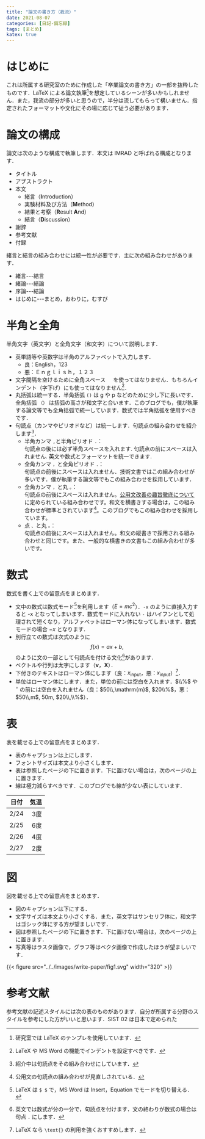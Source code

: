 ```yaml
---
title: "論文の書き方（我流）"
date: 2021-08-07
categories: [日記-備忘録]
tags: [まとめ]
katex: true
---
```


# はじめに

これは所属する研究室のために作成した「卒業論文の書き方」の一部を抜粋したものです．LaTeX による論文執筆[^atkart]を想定しているシーンが多いかもしれません．また，我流の部分が多いと思うので，半分は流してもらって構いません．指定されたフォーマットや文化にその場に応じて従う必要があります．

[^atkart]: 研究室では LaTeX のテンプレを使用しています．

# 論文の構成

論文は次のような構成で執筆します．本文は IMRAD と呼ばれる構成となります．

- タイトル
- アブストラクト
- 本文
  - 緒言（**I**ntroduction）
  - 実験材料及び方法（**M**ethod）
  - 結果と考察（**R**esult **A**nd）
  - 結言（**D**iscussion）
- 謝辞
- 参考文献
- 付録

緒言と結言の組み合わせには統一性が必要です．主に次の組み合わせがあります．

- 緒言---結言
- 緒論---結論
- 序論---結論
- はじめに---まとめ，おわりに，むすび

# 半角と全角

半角文字（英文字）と全角文字（和文字）について説明します．

- 英単語等や英数字は半角のアルファベットで入力します．
  - 良：English，123
  - 悪：Ｅｎｇｌｉｓｈ，１２３
- 文字間隔を空けるために全角スペース `　` を使ってはなりません．もちろんインデント（字下げ）にも使ってはなりません[^indent]．
- 丸括弧は統一する．半角括弧 `()` は g や p などのために少し下に長いです．全角括弧 `（）` は括弧の高さが和文字と合います．このブログでも，僕が執筆する論文等でも全角括弧で統一しています．数式では半角括弧を使用すべきです．
- 句読点（カンマやピリオドなど）は統一します．句読点の組み合わせを紹介します[^,.]．
  - 半角カンマ `,`と半角ピリオド `.`：  
  句読点の後には必ず半角スペースを入れます. 句読点の前にスペースは入れません. 英文や数式とフォーマットを統一できます.
  - 全角カンマ `，`と全角ピリオド `．`：  
  句読点の前後にスペースは入れません．技術文書ではこの組み合わせが多いです．僕が執筆する論文等でもこの組み合わせを採用しています．
  - 全角カンマ `，`と丸 `。`：  
  句読点の前後にスペースは入れません。[公用文改善の趣旨徹底について](https://www.bunka.go.jp/kokugo_nihongo/sisaku/joho/joho/kijun/sanko/koyobun/pdf/yoryo_ver02.pdf)に定められている組み合わせです。和文を横書きする場合は，この組み合わせが標準とされています[^review]。このブログでもこの組み合わせを採用しています。
  - 点 `、`と丸 `。`：  
  句読点の前後にスペースは入れません。和文の縦書きで採用される組み合わせと同じです。また、一般的な横書きの文書もこの組み合わせが多いです。

[^indent]: LaTeX や MS Word の機能でインデントを設定すべきです．
[^,.]: 紹介中は句読点をその組み合わせにしています．
[^review]: 公用文の句読点の組み合わせが見直しされている．

# 数式

数式を書く上での留意点をまとめます．

- 文中の数式は数式モード[^eq-mode]を利用します（$E=mc^2$）．`-x` のように直接入力すると -x となってしまいます．数式モードに入れない `-` はハイフンとして処理されて短くなり，アルファベットはローマン体になってしまいます．数式モードの場合 $-x$ となります．
- 別行立ての数式は次式のように
$$f(x)=ax+b,$$
のように文の一部として句読点を付ける文化[^eq-,.]があります．
- ベクトルや行列は太字にします（$\bm{v}$，$\bm{X}$）．
- 下付きのテキストはローマン体にします（良：$x_{\text{input}}$，悪：$x_{input}$）[^eq-text]．
- 単位はローマン体にします．また，単位の前には空白を入れます．$\\%$ や $^{\circ}$ の前には空白を入れません（良：$50\\,\mathrm{m}$, $20\\%$，悪：$50\\,m$, $50\mathrm{m}$, $20\\,\\%$）．

[^eq-mode]: LaTeX は `$ $` で，MS Word は Insert，Equation でモードを切り替える．
[^eq-,.]: 英文では数式が分の一分で，句読点を付けます．文の終わりが数式の場合は句点 `.` にします．
[^eq-text]: LaTeX なら `\text{}` の利用を強くおすすめします．

# 表

表を載せる上での留意点をまとめます．

- 表のキャプションは上にします．
- フォントサイズは本文より小さくします．
- 表は参照したページの下に置きます．下に置けない場合は，次のページの上に置きます．
- 線は極力減らすべきです．このブログでも線が少ない表にしています．

|日付|気温|
|----|---:|
|2/24| 3度|
|2/25| 6度|
|2/26| 4度|
|2/27| 2度|

# 図

図を載せる上での留意点をまとめます．

- 図のキャプションは下にする．
- 文字サイズは本文より小さくする．また，英文字はサンセリフ体に，和文字はゴシック体にする方が望ましいです．
- 図は参照したページの下に置きます．下に置けない場合は，次のページの上に置きます．
- 写真等はラスタ画像で，グラフ等はベクタ画像で作成したほうが望ましいです．

{{< figure src="../../images/write-paper/fig1.svg" width="320" >}}

# 参考文献

参考文献の記述スタイルには次の表のものがあります．自分が所属する分野のスタイルを参考にした方がいいと思います．SIST 02 は日本で定められた
